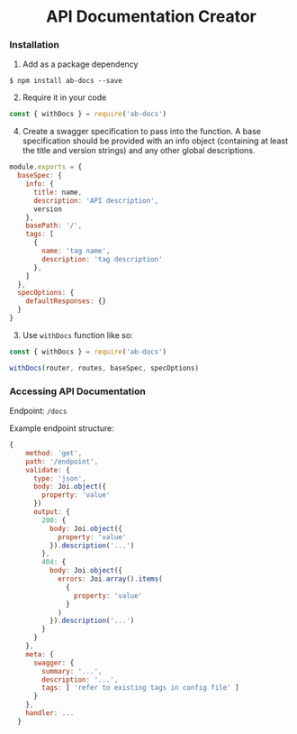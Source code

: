 <h1 align="center">
  API Documentation Creator
</h1>

### Installation
1. Add as a package dependency
```
$ npm install ab-docs --save
```
2. Require it in your code
```javascript
const { withDocs } = require('ab-docs')
```
4. Create a swagger specification to pass into the function.
A base specification should be provided with an info object (containing at least the title and version strings) and any other global descriptions.
```javascript
module.exports = {
  baseSpec: {
    info: {
      title: name,
      description: 'API description',
      version
    },
    basePath: '/',
    tags: [
      {
        name: 'tag name',
        description: 'tag description'
      },
    ]
  },
  specOptions: {
    defaultResponses: {}
  }
}
```
3. Use `withDocs` function like so:
```javascript
const { withDocs } = require('ab-docs')

withDocs(router, routes, baseSpec, specOptions)
```

### Accessing API Documentation
Endpoint: `/docs`

Example endpoint structure:
```javascript
{
    method: 'get',
    path: '/endpoint',
    validate: {
      type: 'json',
      body: Joi.object({
        property: 'value'
      })
      output: {
        200: {
          body: Joi.object({
            property: 'value'
          }).description('...')
        },
        404: {
          body: Joi.object({
            errors: Joi.array().items(
              {
                property: 'value'
              }
            )
          }).description('...')
        }
      }
    },
    meta: {
      swagger: {
        summary: '...',
        description: '...',
        tags: [ 'refer to existing tags in config file' ]
      }
    },
    handler: ...
  }
```